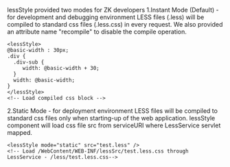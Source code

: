 lessStyle provided two modes for ZK developers
1.Instant Mode (Default) - for development and debugging environment
LESS files (.less) will be compiled to standard css files (.less.css) in every request. We also provided an attribute name "recompile" to disable the compile operation.
    <lessStyle src="test1.less" />
    <!-- Load /WebContent/test.less.css -->
    
    <lessStyle>
    @basic-width : 30px;
    .div { 
      .div-sub {
         width: @basic-width + 30;
      }
      width: @basic-width;
    }
    </lessStyle>
    <!-- Load compiled css block -->

2.Static Mode - for deployment environment
LESS files will be compiled to standard css files only when starting-up of the web application. lessStyle component will load css file src from serviceURI where LessService servlet mapped.

    <lessStyle mode="static" src="test.less" />
    <!-- Load /WebContent/WEB-INF/lessSrc/test.less.css through LessService - /less/test.less.css-->
